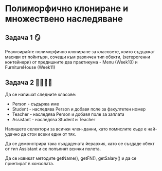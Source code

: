 # Полиморфично клониране и множествено наследяване

## Задача 1 🪞
Реализирайте полиморфично клониране за класовете, които съдържат масиви от пойнтъри, сочещи към различен тип обекти, 
(хетерогенни контейнери) от предишните два практикума - Menu (Week10) и FurnitureHouse (Week11)

## Задача 2 👨‍🎓👨‍🏫
Да се напишат следните класове:
  - Person - съдържа име
  - Student - наследява Person и добавя поле за факултетен номер
  - Teacher - наследява Person и добавя поле за заплата
  - Assistant - наследява Student и Teacher

Напишете селектори за всички член-данни, като помислите къде е най-удачно да стои всеки един от тях.

Да се демонстрира така създадената йерархия, като се създаде обект от тип Assistant и се попълнят всички полета.

Да се извикат методите getName(), getFN(), getSalary() и да се принтират в конзолата.
